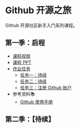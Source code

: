 # Github 开源之旅

Github 开源社区新手入门系列课程。

## 第一季：启程

- [课程视频<img src="https://raw.githubusercontent.com/wangding/courses/master/images/video.png" height="15">](http://edu.51cto.com/course/course_id-7845.html)
- [课程 PPT<img src="https://raw.githubusercontent.com/wangding/courses/master/images/presentation.png" height="15"/>](*)
- [作业任务<img src="https://raw.githubusercontent.com/wangding/courses/master/images/homework.png" height="15"/>](TaskS01.md)  
    - [任务一：待续](TaskS01.md#任务一待续)  
    - [任务二：待续](TaskS01.md#任务二待续)  
    - [任务三：注册 Github 账户](TaskS01.md#任务三注册-github-账户)
- 参考资料:books:  
    - [Github 使用手册](http://wiki.jikexueyuan.com/project/github-basics/)    
    
## 第二季：【待续】




